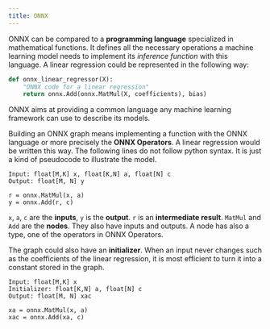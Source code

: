 ```yaml
---
title: ONNX
---
```


ONNX can be compared to a **programming language** specialized in mathematical functions.
It defines all the necessary operations a machine learning model needs to implement its _inference function_
with this language. A linear regression could be represented in the following way:

```python
def onnx_linear_regressor(X):
    "ONNX code for a linear regression"
    return onnx.Add(onnx.MatMul(X, coefficients), bias)
```

ONNX aims at providing a common language any machine learning framework can use to describe its models.

Building an ONNX graph means implementing a function with the ONNX language or more precisely the **ONNX Operators**.
A linear regression would be written this way. The following lines do not follow python syntax.
It is just a kind of pseudocode to illustrate the model.

```text
Input: float[M,K] x, float[K,N] a, float[N] c
Output: float[M, N] y

r = onnx.MatMul(x, a)
y = onnx.Add(r, c)
```

`x`, `a`, `c` are the **inputs**, `y` is the **output**.
`r` is an **intermediate result**.
`MatMul` and `Add` are the **nodes**.
They also have inputs and outputs. A node has also a type, one of the operators in ONNX Operators.

The graph could also have an **initializer**. When an input never changes such as the coefficients of
the linear regression, it is most efficient to turn it into a constant stored in the graph.

```text
Input: float[M,K] x
Initializer: float[K,N] a, float[N] c
Output: float[M, N] xac

xa = onnx.MatMul(x, a)
xac = onnx.Add(xa, c)
```
